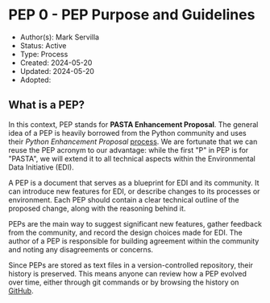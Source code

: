 # PEP 0 - PEP Purpose and Guidelines

- Author(s): Mark Servilla
- Status: Active
- Type: Process
- Created: 2024-05-20
- Updated: 2024-05-20
- Adopted:

## What is a PEP?

In this context, PEP stands for **PASTA Enhancement Proposal**. The general idea
of a PEP is heavily borrowed from the Python community and uses their *Python
Enhancement Proposal* [process](https://peps.python.org/pep-0001). We are
fortunate that we can reuse the PEP acronym to our advantage: while the first
"P" in PEP is for "PASTA", we will extend it to all technical aspects within
the Environmental Data Initiative (EDI).

A PEP is a document that serves as a blueprint for EDI and its community. It
can introduce new features for EDI, or describe changes to its processes or
environment. Each PEP should contain a clear technical outline of the proposed
change, along with the reasoning behind it.

PEPs are the main way to suggest significant new features, gather feedback from
the community, and record the design choices made for EDI. The author of a
PEP is responsible for building agreement within the community and noting any
disagreements or concerns.

Since PEPs are stored as text files in a version-controlled repository, their
history is preserved. This means anyone can review how a PEP evolved over time,
either through git commands or by browsing the history on
[GitHub](https://github.com/PASTAplus/PEP).